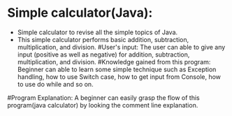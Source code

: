 # Simple calculator(Java):
* Simple calculator to revise all the simple topics of Java.
* This simple calculator performs basic addition, subtraction, multiplication, and division.
#User's input:
The user can able to give any input (positive as well as negative) for addition, subtraction, multiplication, and division.
#Knowledge gained from this program:
Beginner can able to learn some simple technique such as Exception handling, how to use Switch case, how to get input from Console, how to use do while and so on.

#Program Explanation:
A beginner can easily grasp the flow of this program(java calculator) by looking the comment line explanation.
